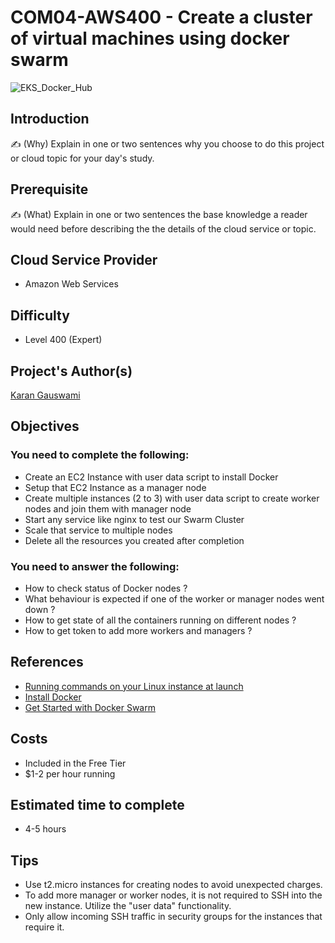 # COM04-AWS400 - Create a cluster of virtual machines using docker swarm

![EKS_Docker_Hub](https://user-images.githubusercontent.com/69337392/177027792-1868ce70-6920-47fa-82c7-6fd7c49ce44e.jpeg)

## Introduction

✍️ (Why) Explain in one or two sentences why you choose to do this project or cloud topic for your day's study.

## Prerequisite

✍️ (What) Explain in one or two sentences the base knowledge a reader would need before describing the the details of the cloud service or topic.

## Cloud Service Provider

- Amazon Web Services

## Difficulty

- Level 400 (Expert)

## Project's Author(s)

[Karan Gauswami](https://github.com/KaranGauswami)

## Objectives



### You need to complete the following:

- Create an EC2 Instance with user data script to install Docker
- Setup that EC2 Instance as a manager node
- Create multiple instances (2 to 3) with user data script to create worker nodes and join them with manager node
- Start any service like nginx to test our Swarm Cluster
- Scale that service to multiple nodes
- Delete all the resources you created after completion

### You need to answer the following:

- How to check status of Docker nodes ?
- What behaviour is expected if one of the worker or manager nodes went down ?
- How to get state of all the containers running on different nodes ?
- How to get token to add more workers and managers ?

## References

- [Running commands on your Linux instance at launch](https://docs.aws.amazon.com/AWSEC2/latest/UserGuide/user-data.html)
- [Install Docker](https://docs.docker.com/engine/install/ubuntu/)
- [Get Started with Docker Swarm](https://docs.docker.com/engine/swarm/swarm-tutorial)

## Costs

- Included in the Free Tier
- \$1-2 per hour running

## Estimated time to complete

- 4-5 hours

## Tips

- Use t2.micro instances for creating nodes to avoid unexpected charges.
- To add more manager or worker nodes, it is not required to SSH into the new instance. Utilize the "user data" functionality.
- Only allow incoming SSH traffic in security groups for the instances that require it.
